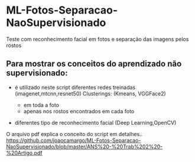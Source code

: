 # ML-Fotos-Separacao-NaoSupervisionado
Teste com reconhecimento facial em fotos e separação das imagens pelos rostos



## Para mostrar os conceitos do aprendizado não supervisionado:
- é utilizado neste script diferentes redes treinadas (imagenet,mtcnn,resnet50) Clusterings: (Kmeans, VGGFace2)
  - em toda a foto
  - apenas nos rostos encontrados em cada foto
  
- diferentes tipo de reconhecimento facial (Deep Learning,OpenCV)


O arquivo pdf explica o conceito do script em detalhes..
https://github.com/joaocamargo/ML-Fotos-Separacao-NaoSupervisionado/blob/master/ANS%20-%20Trab%202%20-%20Artigo.pdf
